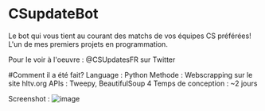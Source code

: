 # CSupdateBot
 Le bot qui vous tient au courant des matchs de vos équipes CS préférées!
 L'un de mes premiers projets en programmation.
 
 Pour le voir à l'oeuvre : @CSUpdatesFR sur Twitter
 
 #Comment il a été fait?
 Language : Python
 Methode : Webscrapping sur le site hltv.org
 APIs : Tweepy, BeautifulSoup 4
 Temps de conception : ~2 jours
 
 
 Screenshot : 
 ![image](https://user-images.githubusercontent.com/46269723/90796784-0a4cab00-e310-11ea-8941-992641eaa177.png)
